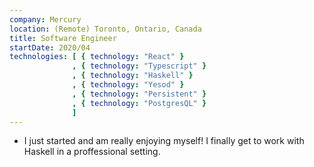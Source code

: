 ```yaml
---
company: Mercury
location: (Remote) Toronto, Ontario, Canada
title: Software Engineer
startDate: 2020/04
technologies: [ { technology: "React" }
              , { technology: "Typescript" }
              , { technology: "Haskell" }
              , { technology: "Yesod" }
              , { technology: "Persistent" }
              , { technology: "PostgresQL" }
              ]
---
```

- I just started and am really enjoying myself! I finally get to work with Haskell in a proffessional setting.
